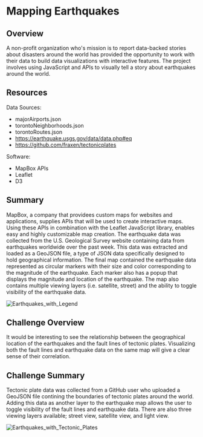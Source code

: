 # Mapping Earthquakes

## Overview
A non-profit organization who's mission is to report data-backed stories about disasters around the world has provided the opportunity to work with their data to build data visualizations with interactive features. The project involves using JavaScript and APIs to visually tell a story about earthquakes around the world. 

## Resources
Data Sources:
- majorAirports.json
- torontoNeighborhoods.json
- torontoRoutes.json
- https://earthquake.usgs.gov/data/data.php#eq
- https://github.com/fraxen/tectonicplates

Software:
- MapBox APIs
- Leaflet 
- D3

## Summary
MapBox, a company that providees custom maps for websites and applications, supplies APIs that will be used to create interactive maps. Using these APIs in combination with the Leaflet JavaScript library, enables easy and highly customizable map creation. The earthquake data was collected from the U.S. Geological Survey website containing data from earthquakes worldwide over the past week. This data was extracted and loaded as a GeoJSON file, a type of JSON data specifically designed to hold geographical information. The final map contained the earthquake data represented as circular markers with their size and color corresponding to the magnitude of the earthquake. Each marker also has a popup that displays the magnitude and location of the earthquake. The map also contains multiple viewing layers (i.e. satellite, street) and the ability to toggle visibility of the earthquake data.

![Earthquakes_with_Legend](https://user-images.githubusercontent.com/32782443/72224779-00b9c400-3533-11ea-8689-54fac8bf5fa0.png)

## Challenge Overview
It would be interesting to see the relationship between the geographical location of the earthquakes and the fault lines of tectonic plates. Visualizing both the fault lines and earthquake data on the same map will give a clear sense of their correlation. 

## Challenge Summary
Tectonic plate data was collected from a GitHub user who uploaded a GeoJSON file contining the boundaries of tectonic plates around the world. Adding this data as another layer to the earthquake map allows the user to toggle visibility of the fault lines and earthquake data. There are also three viewing layers available; street view, satellite view, and light view. 

![Earthquakes_with_Tectonic_Plates](https://user-images.githubusercontent.com/32782443/72224879-fc41db00-3533-11ea-87f7-b48095475d4f.png)

